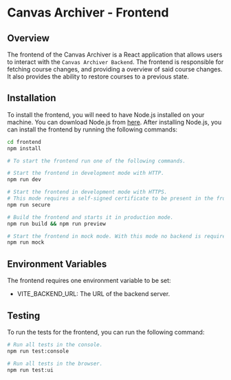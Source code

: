 # Canvas Archiver - Frontend

## Overview

The frontend of the Canvas Archiver is a React application that allows users to interact with the `Canvas Archiver Backend`. The frontend is responsible for fetching course changes, and providing a overview of said course changes. It also provides the ability to restore courses to a previous state.

## Installation

To install the frontend, you will need to have Node.js installed on your machine. You can download Node.js from [here](https://nodejs.org/en/download/). After installing Node.js, you can install the frontend by running the following commands:

```bash
cd frontend
npm install

# To start the frontend run one of the following commands.

# Start the frontend in development mode with HTTP.
npm run dev

# Start the frontend in development mode with HTTPS.
# This mode requires a self-signed certificate to be present in the frontend directory.
npm run secure

# Build the frontend and starts it in production mode.
npm run build && npm run preview

# Start the frontend in mock mode. With this mode no backend is required.
npm run mock
```

## Environment Variables

The frontend requires one environment variable to be set:

-   VITE_BACKEND_URL: The URL of the backend server.

## Testing

To run the tests for the frontend, you can run the following command:

```bash
# Run all tests in the console.
npm run test:console

# Run all tests in the browser.
npm run test:ui
```
